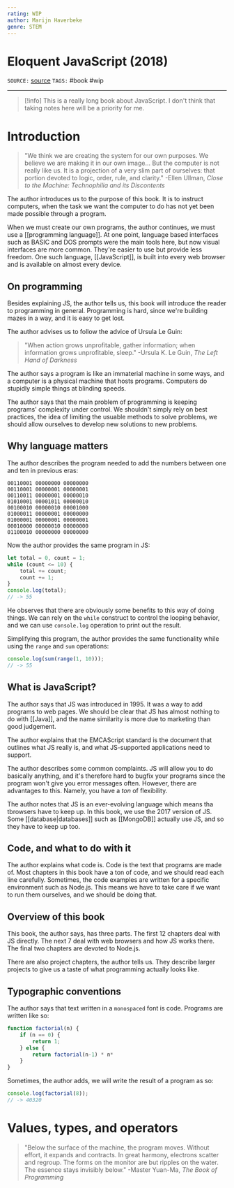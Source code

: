 ```yaml
---
rating: WIP
author: Marijn Haverbeke
genre: STEM
---
```

# Eloquent JavaScript (2018)
`SOURCE:` [source](https://eloquentjavascript.net/)
`TAGS:` #book #wip 

---
> [!info]
> This is a really long book about JavaScript. I don't think that taking notes here will be a priority for me. 

# Introduction
> "We think we are creating the system for our own purposes. We believe we are making it in our own image... But the computer is not really like us. It is a projection of a very slim part of ourselves: that portion devoted to logic, order, rule, and clarity."
> -Ellen Ullman, *Close to the Machine: Technophilia and its Discontents*

The author introduces us to the purpose of this book. It is to instruct computers, when the task we want the computer to do has not yet been made possible through a program. 

When we must create our own programs, the author continues, we must use a [[programming language]]. At one point, language based interfaces such as BASIC and DOS prompts were the main tools here, but now visual interfaces are more common. They're easier to use but provide less freedom. One such language, [[JavaScript]], is built into every web browser and is available on almost every device. 

## On programming
Besides explaining JS, the author tells us, this book will introduce the reader to programming in general. Programming is hard, since we're building mazes in a way, and it is easy to get lost. 

The author advises us to follow the advice of Ursula Le Guin:

> "When action grows unprofitable, gather information; when information grows unprofitable, sleep."
> -Ursula K. Le Guin, *The Left Hand of Darkness*

The author says a program is like an immaterial machine in some ways, and a computer is a physical machine that hosts programs. Computers do stupidly simple things at blinding speeds. 

The author says that the main problem of programming is keeping programs' complexity under control. We shouldn't simply rely on best practices, the idea of limiting the usuable methods to solve problems, we should allow ourselves to develop new solutions to new problems. 

## Why language matters
The author describes the program needed to add the numbers between one and ten in previous eras:

```
00110001 00000000 00000000
00110001 00000001 00000001
00110011 00000001 00000010
01010001 00001011 00000010
00100010 00000010 00001000
01000011 00000001 00000000
01000001 00000001 00000001
00010000 00000010 00000000
01100010 00000000 00000000
```

Now the author provides the same program in JS:

```js
let total = 0, count = 1;
while (count <= 10) {
	total += count;
	count += 1;
}
console.log(total);
// -> 55
```

He observes that there are obviously some benefits to this way of doing things. We can rely on the `while` construct to control the looping behavior, and we can use `console.log` operation to print out the result. 

Simplifying this program, the author provides the same functionality while using the `range` and `sum` operations:

```js
console.log(sum(range(1, 10)));
// -> 55
```

## What is JavaScript?
The author says that JS was introduced in 1995. It was a way to add programs to web pages. We should be clear that JS has almost nothing to do with [[Java]], and the name similarity is more due to marketing than good judgement. 

The author explains that the EMCAScript standard is the document that outlines what JS really is, and what JS-supported applications need to support. 

The author describes some common complaints. JS will allow you to do basically anything, and it's therefore hard to bugfix your programs since the program won't give you error messages often. However, there are advantages to this. Namely, you have a *ton* of flexibility. 

The author notes that JS is an ever-evolving language which means tha tbrowsers have to keep up. In this book, we use the 2017 version of JS. Some [[database|databases]] such as [[MongoDB]] actually use JS, and so they have to keep up too.

## Code, and what to do with it
The author explains what code is. Code is the text that programs are made of. Most chapters in this book have a ton of code, and we should read each line carefully. Sometimes, the code examples are written for a specific environment such as Node.js. This means we have to take care if we want to run them ourselves, and we should be doing that. 

## Overview of this book
This book, the author says, has three parts. The first 12 chapters deal with JS directly. The next 7 deal with web browsers and how JS works there. The final two chapters are devoted to Node.js. 

There are also project chapters, the author tells us. They describe larger projects to give us a taste of what programming actually looks like. 

## Typographic conventions
The author says that text written in a `monospaced` font is code. Programs are written like so:

```js
function factorial(n) {
	if (n == 0) {
		return 1;
	} else {
		return factorial(n-1) * n*
	}
}
```

Sometimes, the author adds, we will write the result of a program as so:

```js
console.log(factorial(8));
// -> 40320
```

# Values, types, and operators
> "Below the surface of the machine, the program moves. Without effort, it expands and contracts. In great harmony, electrons scatter and regroup. The forms on the monitor are but ripples on the water. The essence stays invisibly below."
> -Master Yuan-Ma, *The Book of Programming*